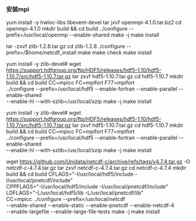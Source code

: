 ### 安装mpi
 yum install -y hwloc-libs libevent-devel
 tar jxvf openmpi-4.1.0.tar.bz2
 cd openmpi-4.1.0
 mkdir build && cd build
 ../configure --prefix=/usr/local/openmp --enable-shared
 make -j
 make install

tar -zxvf zlib-1.2.8.tar.gz
cd zlib-1.2.8
./configure --prefix=/$home/netcdf_install
make
make check
make install

yum install -y zlib-devel# wget https://support.hdfgroup.org/ftp/HDF5/releases/hdf5-1.10/hdf5-1.10.7/src/hdf5-1.10.7.tar.gz
tar zxvf hdf5-1.10.7.tar.gz
cd hdf5-1.10.7
mkdir build && cd build
CC=mpicc FC=mpifort F77=mpifort \
  ../configure --prefix=/usr/local/hdf5 --enable-fortran --enable-parallel --enable-shared \
  --enable-hl --with-szlib=/usr/local/szip
make -j
make install



yum install -y zlib-devel# wget https://support.hdfgroup.org/ftp/HDF5/releases/hdf5-1.10/hdf5-1.10.7/src/hdf5-1.10.7.tar.gz
tar zxvf hdf5-1.10.7.tar.gz
cd hdf5-1.10.7
mkdir build && cd build
CC=mpicc FC=mpifort F77=mpifort \
  ../configure --prefix=/usr/local/hdf5 --enable-fortran --enable-parallel --enable-shared \
  --enable-hl --with-szlib=/usr/local/szip
make -j
make install


wget https://github.com/Unidata/netcdf-c/archive/refs/tags/v4.7.4.tar.gz -O netcdf-c-4.7.4.tar.gz
tar zxvf netcdf-c-4.7.4.tar.gz
cd netcdf-c-4.7.4
mkdir build && cd build
CFLAGS="-I/usr/local/hdf5/include -I/usr/local/pnetcdf/include" \
  CPPFLAGS="-I/usr/local/hdf5/include -I/usr/local/pnetcdf/include" \
  LDFLAGS="-L/usr/local/hdf5/lib -L/usr/local/pnetcdf/lib" \
  CC=mpicc ../configure --prefix=/usr/local/netcdf \
  --enable-shared --enable-static --enable-pnetcdf --enable-netcdf-4 \
  --enable-largefile --enable-large-file-tests
make -j
make install